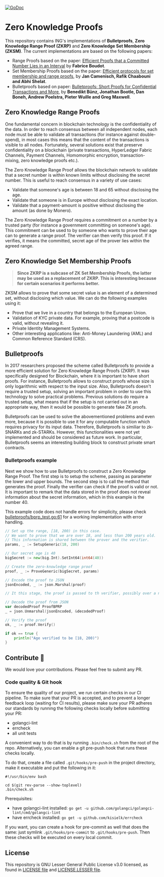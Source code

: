 [![GoDoc](https://godoc.org/github.com/ing-bank/zkrp?status.svg)](https://godoc.org/github.com/ing-bank/zkrp)

# Zero Knowledge Proofs
 
 This repository contains ING's implementations of **Bulletproofs**, **Zero Knowledge Range Proof (ZKRP)** and **Zero Knowledge Set Membership (ZKSM)**. The current implementations are based on the following papers:
 * Range Proofs based on the paper: [Efficient Proofs that a Committed Number Lies in an Interval](https://www.iacr.org/archive/eurocrypt2000/1807/18070437-new.pdf) by **Fabrice Boudot**.
 * Set Membership Proofs based on the paper: [Efficient protocols for set membership and range proofs](https://infoscience.epfl.ch/record/128718/files/CCS08.pdf), by **Jan Camenisch, Rafik Chaabouni and Abhi Shelat**.
 * Bulletproofs based on paper: [Bulletproofs: Short Proofs for Confidential Transactions and More](https://eprint.iacr.org/2017/1066.pdf), by **Benedikt Bünz, Jonathan Bootle, Dan Boneh, Andrew Poelstra, Pieter Wuille and Greg Maxwell**.
 
## Zero Knowledge Range Proofs

One fundamental concern in blockchain technology is the confidentiality of the data. In order to reach consensus between all independent nodes, each node must be able to validate all transactions (for instance against double-spend), in most cases this means that the content of the transactions is visible to all nodes. Fortunately, several solutions exist that preserve confidentiality on a blockchain (private transactions, HyperLedger Fabric Channels, Payment Channels, Homomorphic encryption, transaction-mixing, zero knowledge proofs etc.).

The Zero Knowledge Range Proof allows the blockchain network to validate that a secret number is within known limits without disclosing the secret number. This is useful to reach consensus in a variety of use cases:

 * Validate that someone's age is between 18 and 65 without disclosing the age.
 * Validate that someone is in Europe without disclosing the exact location.
 * Validate that a payment-amount is positive without disclosing the amount (as done by Monero).

The Zero Knowledge Range Proof requires a commitment on a number by a trusted party (for instance a government committing on someone's age). This commitment can be used to by someone who wants to prove their age can to generate a range proof. The verifier can then verify this proof. If it verifies, it means the committed, secret age of the prover lies within the agreed range.

## Zero Knowledge Set Membership Proofs

> **Since ZKRP is a subcase of ZK Set Membership Proofs, the latter may be used as a replacement of ZKRP. This is interesting because for certain scenarios it performs better.**

ZKSM allows to prove that some secret value is an element of a determined set, without disclosing which value. We can do the following examples using it:

* Prove that we live in a country that belongs to the European Union. 
* Validation of KYC private data. For example, proving that a postcode is valid, without revealing it. 
* Private Identity Management Systems.
* Other interesting applications like: Anti-Money Laundering (AML) and Common Reference Standard (CRS).

## Bulletproofs

In 2017 researchers proposed the scheme called Bulletproofs to provide a more efficient solution for Zero Knowledge Range Proofs (ZKRP). It was specifically designed for Blockchain, where it is important to have short proofs. For instance, Bulletproofs allows to construct proofs whose size is only logarithmic with respect to the input size. Also, Bulletproofs doesn't require a trusted setup, solving an important problem in order to use this technology to solve practical problems. Previous solutions do require a trusted setup, what means that if the setup is not carried out in an appropriate way, then it would be possible to generate fake ZK proofs. 

Bulletproofs can be used to solve the abovementioned problems and even more, because it is possible to use it for any computable function which requires privacy for its input data. Therefore, Bulletproofs is similiar to zk-SNARKs and zk-STARKs. However, this functionalities were not yet implemented and should be considered as future work. In particular, Bulletproofs seems an interesting building block to construct private smart contracts. 

### Bulletproofs example

Next we show how to use Bulletproofs to construct a Zero Knowledge Range Proof. 
The first step is to setup the scheme, passing as parameter the lower and upper bounds. 
The second step is to call the method that generates the proof. 
Finally the verifier can check if the proof is valid or not. 
It is important to remark that the data stored in the proof does not reveal information about the secret information, 
which in this example is the number 40.

This example code does not handle errors for simplicity, please check [bulletproofs/bprp_test.go:61](bulletproofs/bprp_test.go) 
for a working implementation with error handling.

```go
// Set up the range, [18, 200) in this case.
// We want to prove that we are over 18, and less than 200 years old.
// This information is shared between the prover and the verifier.
params, _ := SetupGeneric(18, 200)

// Our secret age is 40
bigSecret := new(big.Int).SetInt64(int64(40))

// Create the zero-knowledge range proof
proof, _ := ProveGeneric(bigSecret, params)

// Encode the proof to JSON
jsonEncoded, _ := json.Marshal(proof)

// It this stage, the proof is passed to th verifier, possibly over a network.

// Decode the proof from JSON
var decodedProof ProofBPRP
_ = json.Unmarshal(jsonEncoded, &decodedProof)

// Verify the proof
ok, _ := proof.Verify()

if ok == true {
    println("Age verified to be [18, 200)")
}
```

## Contribute :wave:

We would love your contributions. Please feel free to submit any PR.

### Code quality & Git hook

To ensure the quality of our project, we run certain checks in our CI pipeline. 
To make sure that your PR is accepted, and to prevent a longer feedback loop (waiting for CI results), please make sure your PR
adheres our standards by running the following checks locally before submitting your PR:

* golangci-lint
* errcheck
* all unit tests

A convenient way to do that is by running `.bin/check.sh` from the root of the repo.
Alternatively, you can enable a git pre-push hook that runs these checks locally.

To do that, create a file called `.git/hooks/pre-push` in the project directory, make it executable and put the following in it:

```$bash
#!/usr/bin/env bash

cd $(git rev-parse --show-toplevel)
.bin/check.sh
```

Prerequisites: 

* have golangci-lint installed: `go get -u github.com/golangci/golangci-lint/cmd/golangci-lint` 
* have errcheck installed: `go get -u github.com/kisielk/errcheck`

If you want, you can create a hook for pre-commit as well that does the same: just symlink `.git/hooks/pre-commit` to `.git/hooks/pre-push`.
Then these checks will be executed on every local commit.

## License

This repository is GNU Lesser General Public License v3.0 licensed, as found in [LICENSE file](LICENSE) and [LICENSE.LESSER file](LICENSE.LESSER).